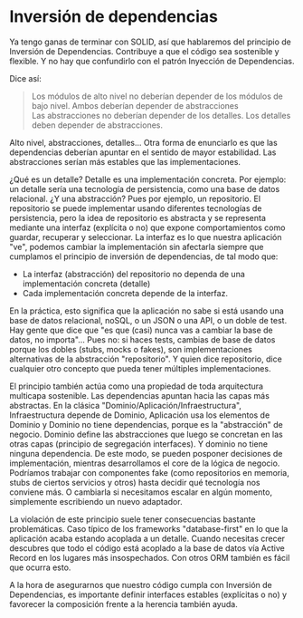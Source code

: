 # Inversión de dependencias

Ya tengo ganas de terminar con SOLID, así que hablaremos del principio de Inversión de Dependencias. Contribuye a que el código sea sostenible y flexible. Y no hay que confundirlo con el patrón Inyección de Dependencias.

Dice así:

> Los módulos de alto nivel no deberían depender de los módulos de bajo nivel. Ambos deberían depender de abstracciones  
> Las abstracciones no deberían depender de los detalles. Los detalles deben depender de abstracciones.

Alto nivel, abstracciones, detalles... Otra forma de enunciarlo es que las dependencias deberían apuntar en el sentido de mayor estabilidad. Las abstracciones serían más estables que las implementaciones.

¿Qué es un detalle? Detalle es una implementación concreta. Por ejemplo: un detalle sería una tecnología de persistencia, como una base de datos relacional. ¿Y una abstracción? Pues por ejemplo, un repositorio. El repositorio se puede implementar usando diferentes tecnologías de persistencia, pero la idea de repositorio es abstracta y se representa mediante una interfaz (explícita o no) que expone comportamientos como guardar, recuperar y seleccionar. La interfaz es lo que nuestra aplicación "ve", podemos cambiar la implementación sin afectarla siempre que cumplamos el principio de inversión de dependencias, de tal modo que:

* La interfaz (abstracción) del repositorio no dependa de una implementación concreta (detalle)
* Cada implementación concreta depende de la interfaz.

En la práctica, esto significa que la aplicación no sabe si está usando una base de datos relacional, noSQL, o un JSON o una API, o un doble de test. Hay gente que dice que "es que (casi) nunca vas a cambiar la base de datos, no importa"... Pues no: si haces tests, cambias de base de datos porque los dobles (stubs, mocks o fakes), son implementaciones alternativas de la abstracción "repositorio". Y quien dice repositorio, dice cualquier otro concepto que pueda tener múltiples implementaciones.

El principio también actúa como una propiedad de toda arquitectura multicapa sostenible. Las dependencias apuntan hacia las capas más abstractas. En la clásica "Dominio/Aplicación/Infraestructura", Infraestructura depende de Dominio, Aplicación usa los elementos de Dominio y Dominio no tiene dependencias, porque es la "abstracción" de negocio. Dominio define las abstracciones que luego se concretan en las otras capas (principio de segregación interfaces). Y dominio no tiene ninguna dependencia. De este modo, se pueden posponer decisiones de implementación, mientras desarrollamos el core de la lógica de negocio. Podríamos trabajar con componentes fake (como repositorios en memoria, stubs de ciertos servicios y otros) hasta decidir qué tecnología nos conviene más. O cambiarla si necesitamos escalar en algún momento, simplemente escribiendo un nuevo adaptador.

La violación de este principio suele tener consecuencias bastante problemáticas. Caso típico de los frameworks "database-first" en lo que la aplicación acaba estando acoplada a un detalle. Cuando necesitas crecer descubres que todo el código está acoplado a la base de datos vía Active Record en los lugares más insospechados. Con otros ORM también es fácil que ocurra esto.

A la hora de asegurarnos que nuestro código cumpla con Inversión de Dependencias, es importante definir interfaces estables (explícitas o no) y favorecer la composición frente a la herencia también ayuda.